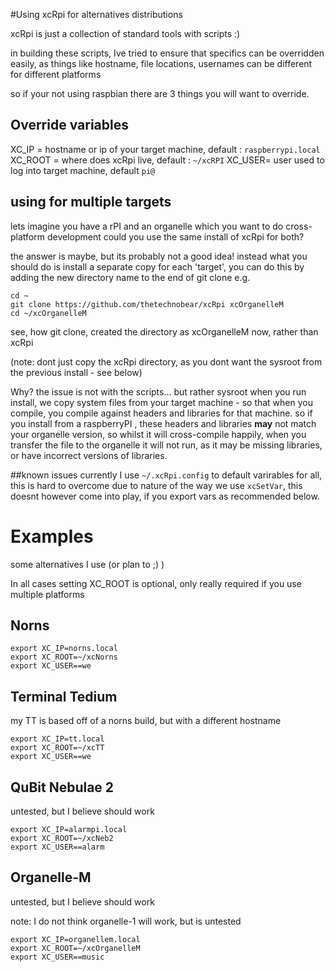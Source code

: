 #Using xcRpi for alternatives distributions


xcRpi is just a collection of standard tools with scripts :) 

in building these scripts, Ive tried to ensure that specifics can be overridden easily,
as things like hostname, file locations, usernames can be different for different platforms


so if your not using raspbian there are 3 things you will want to override.

## Override variables

XC_IP = hostname or ip of your target machine, default :  `raspberrypi.local`
XC_ROOT = where does xcRpi live, default : `~/xcRPI`
XC_USER= user used to log into target machine, default `pi@` 

## using for multiple targets

lets imagine you have a rPI and an organelle which you want to do cross-platform development
could you use the same install of xcRpi for both?

the answer is maybe, but its probably not a good idea!
instead what you should do is install a separate copy for each 'target', 
you can do this by adding the new directory name to the end of git clone
e.g.

```
cd ~
git clone https://github.com/thetechnobear/xcRpi xcOrganelleM
cd ~/xcOrganelleM
```

see, how git clone, created the directory as xcOrganelleM now, rather than xcRpi

(note: dont just copy the xcRpi directory, as you dont want the sysroot from the previous install - see below)

Why?
the issue is not with the scripts... but rather sysroot
when you run install, we copy system files from your target machine - so that when you compile, you compile against headers and libraries for that machine.
so if you install from a raspberryPI  , these headers and libraries **may** not match your organelle version, 
so whilst it will cross-compile happily, when you transfer the file to the organelle it will not run, as it may be missing libraries, or have incorrect versions of libraries.


##known issues
currently I use `~/.xcRpi.config` to default varirables for all, 
this is hard to overcome due to nature of the way we use `xcSetVar`,
this doesnt however come into play, if you export vars as recommended below. 


# Examples
some alternatives I use (or plan to ;) ) 

In all cases setting XC_ROOT is optional, only really required if you use multiple platforms

## Norns
```
export XC_IP=norns.local
export XC_ROOT=~/xcNorns
export XC_USER==we
```

## Terminal Tedium
my TT is based off of a norns build, but with a different hostname
```
export XC_IP=tt.local
export XC_ROOT=~/xcTT
export XC_USER==we
```

## QuBit Nebulae 2
untested, but I believe should work

```
export XC_IP=alarmpi.local
export XC_ROOT=~/xcNeb2
export XC_USER==alarm
```

## Organelle-M
untested, but I believe should work

note: I do not think organelle-1 will work, but is untested
```
export XC_IP=organellem.local
export XC_ROOT=~/xcOrganelleM
export XC_USER==music
```




